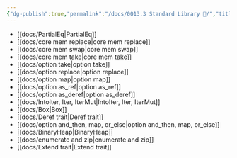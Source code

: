 ```yaml
---
{"dg-publish":true,"permalink":"/docs/0013.3 Standard Library 🦀/","title":"0013.3 Standard Library 🦀"}
---
```


- [[docs/PartialEq\|PartialEq]]
- [[docs/core mem replace\|core mem replace]]
- [[docs/core mem swap\|core mem swap]]
- [[docs/core mem take\|core mem take]]
- [[docs/option take\|option take]]
- [[docs/option replace\|option replace]]
- [[docs/option map\|option map]]
- [[docs/option as_ref\|option as_ref]]
- [[docs/option as_deref\|option as_deref]]
- [[docs/IntoIter, Iter, IterMut\|IntoIter, Iter, IterMut]]
- [[docs/Box\|Box]]
- [[docs/Deref trait\|Deref trait]]
- [[docs/option and_then, map, or_else\|option and_then, map, or_else]]
- [[docs/BinaryHeap\|BinaryHeap]]
- [[docs/enumerate and zip\|enumerate and zip]]
- [[docs/Extend trait\|Extend trait]]
